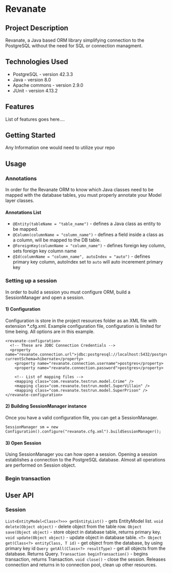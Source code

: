 # Revanate

## Project Description
Revanate, a Java based ORM library simplifying connection to the PostgreSQL without the need for SQL or connection managment.

## Technologies Used

* PostgreSQL - version 42.3.3
* Java - version 8.0
* Apache commons - version 2.9.0
* JUnit - version 4.13.2

## Features

List of features goes here....

## Getting Started

Any Information one would need to utilize your repo

## Usage

### Annotations
In order for the Revanate ORM to know which Java classes need to be mapped with the database tables, you must properly annotate your Model layer classes.

  #### Annotations List
 - ```@Entity(tableName = "table_name")``` - defines a Java class as entity to be mapped.
 - ```@Column(columnName = "column_name")``` - defines a field inside a class as a column, will be mapped to the DB table.
 - ```@ForeignKey(columnName = "column_name")``` - defines foreign key column, sets foreign key column name
 - ```@Id(columnName = "column_name", autoIndex = "auto")``` - defines primary key column, autoIndex set to `auto` will auto incerement primary key

### Setting up a session
In order to build a session you must configure ORM, build a SessionManager and open a session.

#### 1) Configuration
Configuration is store in the project resources folder as an XML file with extension *.cfg.xml.
Example configuration file, configuration is limited for time being. All options are in this example.
```<?xml version="1.0" encoding="UTF-8"?>
<revanate-configuration>
  <!-- These are JDBC Connection Credentials -->
  <property name="revanate.connection.url">jdbc:postgresql://localhost:5432/postgres?currentSchema=hibernate</property>
    <property name="revanate.connection.username">postgres</property>
    <property name="revanate.connection.password">postgres</property>

    <!-- List of mapping files -->
    <mapping class="com.revanate.testrun.model.Crime" />
    <mapping class="com.revanate.testrun.model.SuperVillain" />
    <mapping class="com.revanate.testrun.model.SuperPrison" />
</revanate-configuration>
```
#### 2) Building SessionManager instance
Once you have a valid configuration file, you can get a SessionManager.
```
SessionManager sm = new Configuration().configure("revanate.cfg.xml").buildSessionManager();
```

#### 3) Open Session
Using SessionManager you can how open a session. Opening a session establishes a connection to the PostgreSQL database. Almost all operations are performed on Session object.

### Begin transaction

## User API

### Session 
`List<EntityModel<Class<?>>> getEntityList()` - gets EntityModel list.
`void delete(Object object)` - delete object from the table row.
`Object save(Object object)` - store object in database table, returns primary key.
`void update(Object object)` - update object in database table.
`<T> Object get(Class<?> entityClass, T id)` - get object from the database, by using primary key id
`Query getAll(Class<?> resultType)` - get all objects from the database. Returns Query.
`Transaction beginTransaction()` - begins transaction, returns Transaction.
`void close()` - close the session. Releases connection and returns in to connection pool, clean up other resources.
